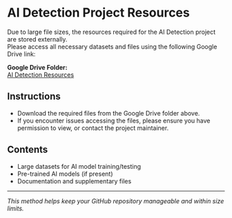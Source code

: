 # AI Detection Project Resources

Due to large file sizes, the resources required for the AI Detection project are stored externally.  
Please access all necessary datasets and files using the following Google Drive link:

**Google Drive Folder:**  
[AI Detection Resources](https://drive.google.com/drive/folders/1--GqfGpZ5QsbqleAK54qirHFNKjw-x-M?usp=sharing)

## Instructions
- Download the required files from the Google Drive folder above.
- If you encounter issues accessing the files, please ensure you have permission to view, or contact the project maintainer.

## Contents
- Large datasets for AI model training/testing
- Pre-trained AI models (if present)
- Documentation and supplementary files

---

_This method helps keep your GitHub repository manageable and within size limits._